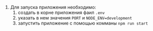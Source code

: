 1. Для запуска приложения необходимо:
    1. создать в корне приложения фаил `.env`
    2. указать в нем значения `PORT` и `NODE_ENV=development` 
    2. запустить приложение с помощью комманы `npm run start`
